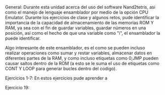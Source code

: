 General: Durante esta unidad acerca del uso del software Nand2tetris, asi como el manejo de lenguaje ensamblador por medio de 
la opción CPU Emulator. Durante los ejercicios de clase y algunos retos, pude identificar la importancia de la capacidad de almacenamiento de las memorias ROM Y RAM, ya sea con el fin de guardar variables, guardar números en una posición, asi como el hecho de que una variable como "i", el ensamblador la puede identificar.

Algo interesante de este ensamblador, es el como se pueden incluso realizar operaciones como sumar y restar variables, almacenar datos en diferentes partes de la RAM, y como incluso etiquetas como 0;JMP pueden causar saltos dentro de la ROM (a esto se le suma el uso de etiquetas como CONT Y LOOP para generar bucles dentro del codigo).

Ejercicios 1-7: En estos ejercicios pude aprender a 

Ejercicio 19: